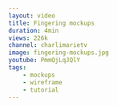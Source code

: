 ```yaml
---
layout: video
title: Fingering mockups
duration: 4min
views: 226k
channel: charlimarietv
image: fingering-mockups.jpg
youtube: PmmQjLqJQlY
tags:
    - mockups
    - wireframe
    - tutorial
---
```

